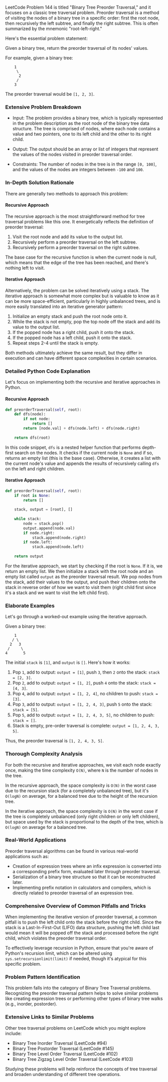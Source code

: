 LeetCode Problem 144 is titled "Binary Tree Preorder Traversal," and it focuses on a classic tree traversal problem. Preorder traversal is a method of visiting the nodes of a binary tree in a specific order: first the root node, then recursively the left subtree, and finally the right subtree. This is often summarized by the mnemonic "root-left-right."

Here's the essential problem statement:

Given a binary tree, return the preorder traversal of its nodes' values.

For example, given a binary tree:

```
    1
     \
      2
     /
    3
```

The preorder traversal would be `[1, 2, 3]`.

### Extensive Problem Breakdown

- Input:
  The problem provides a binary tree, which is typically represented in the problem description as the root node of the binary tree data structure. The tree is comprised of nodes, where each node contains a value and two pointers, one to its left child and the other to its right child.
  
- Output:
  The output should be an array or list of integers that represent the values of the nodes visited in preorder traversal order.
  
- Constraints:
  The number of nodes in the tree is in the range `[0, 100]`, and the values of the nodes are integers between `-100` and `100`.

### In-Depth Solution Rationale

There are generally two methods to approach this problem:

#### Recursive Approach

The recursive approach is the most straightforward method for tree traversal problems like this one. It energetically reflects the definition of preorder traversal:

1. Visit the root node and add its value to the output list.
2. Recursively perform a preorder traversal on the left subtree.
3. Recursively perform a preorder traversal on the right subtree.

The base case for the recursive function is when the current node is null, which means that the edge of the tree has been reached, and there's nothing left to visit.

#### Iterative Approach

Alternatively, the problem can be solved iteratively using a stack. The iterative approach is somewhat more complex but is valuable to know as it can be more space-efficient, particularly in highly unbalanced trees, and is more easily translated into an iterative generator pattern:

1. Initialize an empty stack and push the root node onto it.
2. While the stack is not empty, pop the top node off the stack and add its value to the output list.
3. If the popped node has a right child, push it onto the stack.
4. If the popped node has a left child, push it onto the stack.
5. Repeat steps 2-4 until the stack is empty.

Both methods ultimately achieve the same result, but they differ in execution and can have different space complexities in certain scenarios.

### Detailed Python Code Explanation

Let's focus on implementing both the recursive and iterative approaches in Python.

#### Recursive Approach

```python
def preorderTraversal(self, root):
    def dfs(node):
        if not node:
            return []
        return [node.val] + dfs(node.left) + dfs(node.right)
    
    return dfs(root)
```

In this code snippet, `dfs` is a nested helper function that performs depth-first search on the nodes. It checks if the current node is `None` and if so, returns an empty list (this is the base case). Otherwise, it creates a list with the current node's value and appends the results of recursively calling `dfs` on the left and right children.

#### Iterative Approach

```python
def preorderTraversal(self, root):
    if root is None:
        return []
    
    stack, output = [root], []
    
    while stack:
        node = stack.pop()
        output.append(node.val)
        if node.right:
            stack.append(node.right)
        if node.left:
            stack.append(node.left)
    
    return output
```

For the iterative approach, we start by checking if the root is `None`. If it is, we return an empty list. We then initialize a stack with the root node and an empty list called `output` as the preorder traversal result. We pop nodes from the stack, add their values to the output, and push their children onto the stack in reverse order of how we want to visit them (right child first since it's a stack and we want to visit the left child first).

### Elaborate Examples

Let's go through a worked-out example using the iterative approach.

Given a binary tree:

```
    1
   / \
  2   3
 /     \
4       5
```

The initial `stack` is `[1]`, and `output` is `[]`. Here's how it works:

1. Pop `1`, add to output: `output = [1]`, push `3`, then `2` onto the stack: `stack = [2, 3]`.
2. Pop `2`, add to output: `output = [1, 2]`, push `4` onto the stack: `stack = [4, 3]`.
3. Pop `4`, add to output: `output = [1, 2, 4]`, no children to push: `stack = [3]`.
4. Pop `3`, add to output: `output = [1, 2, 4, 3]`, push `5` onto the stack: `stack = [5]`.
5. Pop `5`, add to output: `output = [1, 2, 4, 3, 5]`, no children to push: `stack = []`.
6. Stack is empty, pre-order traversal is complete: `output = [1, 2, 4, 3, 5]`.

Thus, the preorder traversal is `[1, 2, 4, 3, 5]`.

### Thorough Complexity Analysis

For both the recursive and iterative approaches, we visit each node exactly once, making the time complexity `O(N)`, where `N` is the number of nodes in the tree.

In the recursive approach, the space complexity is `O(N)` in the worst case due to the recursion stack (for a completely unbalanced tree), but it's `O(logN)` on average, for a balanced tree due to the height of the recursion tree.

In the iterative approach, the space complexity is `O(N)` in the worst case if the tree is completely unbalanced (only right children or only left children), but space used by the stack is proportional to the depth of the tree, which is `O(logN)` on average for a balanced tree.

### Real-World Applications

Preorder traversal algorithms can be found in various real-world applications such as:

- Creation of expression trees where an infix expression is converted into a corresponding prefix form, evaluated later through preorder traversal.
- Serialization of a binary tree structure so that it can be reconstructed later.
- Implementing prefix notation in calculators and compilers, which is directly related to preorder traversal of an expression tree.

### Comprehensive Overview of Common Pitfalls and Tricks

When implementing the iterative version of preorder traversal, a common pitfall is to push the left child onto the stack before the right child. Since the stack is a Last-In-First-Out (LIFO) data structure, pushing the left child last would mean it will be popped off the stack and processed before the right child, which violates the preorder traversal order.

To effectively leverage recursion in Python, ensure that you're aware of Python's recursion limit, which can be altered using `sys.setrecursionlimit(limit)` if needed, though it's atypical for this specific problem.

### Problem Pattern Identification

This problem falls into the category of Binary Tree Traversal problems. Recognizing the preorder traversal pattern helps to solve similar problems like creating expression trees or performing other types of binary tree walks (e.g., inorder, postorder).

### Extensive Links to Similar Problems

Other tree traversal problems on LeetCode which you might explore include:

- Binary Tree Inorder Traversal (LeetCode #94)
- Binary Tree Postorder Traversal (LeetCode #145)
- Binary Tree Level Order Traversal (LeetCode #102)
- Binary Tree Zigzag Level Order Traversal (LeetCode #103)

Studying these problems will help reinforce the concepts of tree traversal and broaden understanding of different tree operations.